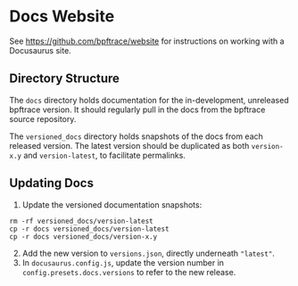 # Docs Website

See https://github.com/bpftrace/website for instructions on working with a Docusaurus site.

## Directory Structure

The `docs` directory holds documentation for the in-development, unreleased bpftrace version. It should regularly pull in the docs from the bpftrace source repository.

The `versioned_docs` directory holds snapshots of the docs from each released version. The latest version should be duplicated as both `version-x.y` and `version-latest`, to facilitate permalinks.

## Updating Docs

1. Update the versioned documentation snapshots:
```
rm -rf versioned_docs/version-latest
cp -r docs versioned_docs/version-latest
cp -r docs versioned_docs/version-x.y
```

2. Add the new version to `versions.json`, directly underneath `"latest"`.
3. In `docusaurus.config.js`, update the version number in `config.presets.docs.versions` to refer to the new release.
